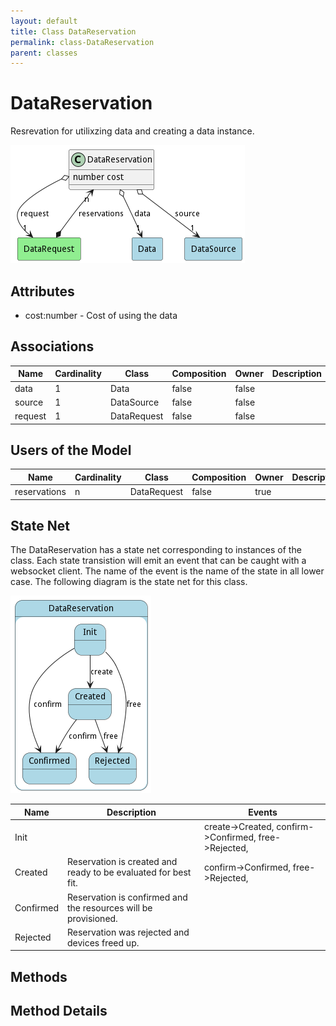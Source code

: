 ```yaml
---
layout: default
title: Class DataReservation
permalink: class-DataReservation
parent: classes
---
```


# DataReservation

Resrevation for utilixzing data and creating a data instance.

![Logical Diagram](./logical.png)

## Attributes

* cost:number - Cost of using the data


## Associations

| Name | Cardinality | Class | Composition | Owner | Description |
| --- | --- | --- | --- | --- | --- |
| data | 1 | Data | false | false |  |
| source | 1 | DataSource | false | false |  |
| request | 1 | DataRequest | false | false |  |



## Users of the Model

| Name | Cardinality | Class | Composition | Owner | Description |
| --- | --- | --- | --- | --- | --- |
| reservations | n | DataRequest | false | true |  |



## State Net
The DataReservation has a state net corresponding to instances of the class. Each state transistion will emit an 
event that can be caught with a websocket client. The name of the event is the name of the state in all lower case.
The following diagram is the state net for this class.

![State Net Diagram](./statenet.png)

| Name | Description | Events |
| --- | --- | --- |
| Init |  | create-&gt;Created, confirm-&gt;Confirmed, free-&gt;Rejected,  |
| Created | Reservation is created and ready to be evaluated for best fit. | confirm-&gt;Confirmed, free-&gt;Rejected,  |
| Confirmed | Reservation is confirmed and the resources will be provisioned. |  |
| Rejected | Reservation was rejected and devices freed up. |  |



## Methods


<h2>Method Details</h2>
    

